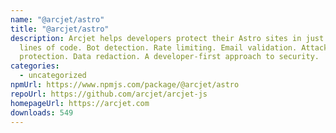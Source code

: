 ```yaml
---
name: "@arcjet/astro"
title: "@arcjet/astro"
description: Arcjet helps developers protect their Astro sites in just a few
  lines of code. Bot detection. Rate limiting. Email validation. Attack
  protection. Data redaction. A developer-first approach to security.
categories:
  - uncategorized
npmUrl: https://www.npmjs.com/package/@arcjet/astro
repoUrl: https://github.com/arcjet/arcjet-js
homepageUrl: https://arcjet.com
downloads: 549
---
```

